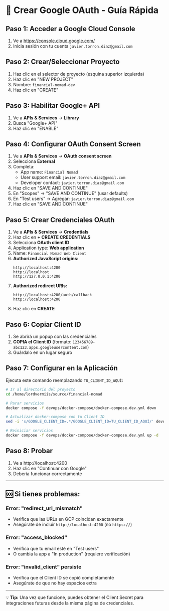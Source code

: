 # 🚀 Crear Google OAuth - Guía Rápida

## Paso 1: Acceder a Google Cloud Console
1. Ve a https://console.cloud.google.com/
2. Inicia sesión con tu cuenta `javier.torron.diaz@gmail.com`

## Paso 2: Crear/Seleccionar Proyecto
1. Haz clic en el selector de proyecto (esquina superior izquierda)
2. Haz clic en "NEW PROJECT" 
3. Nombre: `financial-nomad-dev`
4. Haz clic en "CREATE"

## Paso 3: Habilitar Google+ API
1. Ve a **APIs & Services** → **Library**
2. Busca "Google+ API" 
3. Haz clic en "ENABLE"

## Paso 4: Configurar OAuth Consent Screen
1. Ve a **APIs & Services** → **OAuth consent screen**
2. Selecciona **External**
3. Completa:
   - App name: `Financial Nomad`
   - User support email: `javier.torron.diaz@gmail.com`
   - Developer contact: `javier.torron.diaz@gmail.com`
4. Haz clic en "SAVE AND CONTINUE"
5. En "Scopes" → "SAVE AND CONTINUE" (usar defaults)
6. En "Test users" → Agregar: `javier.torron.diaz@gmail.com`
7. Haz clic en "SAVE AND CONTINUE"

## Paso 5: Crear Credenciales OAuth
1. Ve a **APIs & Services** → **Credentials**
2. Haz clic en **+ CREATE CREDENTIALS**
3. Selecciona **OAuth client ID**
4. Application type: **Web application**
5. Name: `Financial Nomad Web Client`
6. **Authorized JavaScript origins:**
   ```
   http://localhost:4200
   http://localhost
   http://127.0.0.1:4200
   ```
7. **Authorized redirect URIs:**
   ```
   http://localhost:4200/auth/callback
   http://localhost:4200
   ```
8. Haz clic en **CREATE**

## Paso 6: Copiar Client ID
1. Se abrirá un popup con las credenciales
2. **COPIA el Client ID** (formato: `123456789-abc123.apps.googleusercontent.com`)
3. Guárdalo en un lugar seguro

## Paso 7: Configurar en la Aplicación
Ejecuta este comando reemplazando `TU_CLIENT_ID_AQUÍ`:

```bash
# Ir al directorio del proyecto
cd /home/lordvermiis/source/financial-nomad

# Parar servicios
docker compose -f devops/docker-compose/docker-compose.dev.yml down

# Actualizar docker-compose con tu Client ID
sed -i 's/GOOGLE_CLIENT_ID=.*/GOOGLE_CLIENT_ID=TU_CLIENT_ID_AQUÍ/' devops/docker-compose/docker-compose.dev.yml

# Reiniciar servicios
docker compose -f devops/docker-compose/docker-compose.dev.yml up -d
```

## Paso 8: Probar
1. Ve a http://localhost:4200
2. Haz clic en "Continuar con Google"
3. Debería funcionar correctamente

---

## 🆘 Si tienes problemas:

### Error: "redirect_uri_mismatch"
- Verifica que las URLs en GCP coincidan exactamente
- Asegúrate de incluir `http://localhost:4200` (no `https://`)

### Error: "access_blocked"  
- Verifica que tu email esté en "Test users"
- O cambia la app a "In production" (requiere verificación)

### Error: "invalid_client" persiste
- Verifica que el Client ID se copió completamente
- Asegúrate de que no hay espacios extra

---

💡 **Tip:** Una vez que funcione, puedes obtener el Client Secret para integraciones futuras desde la misma página de credenciales.